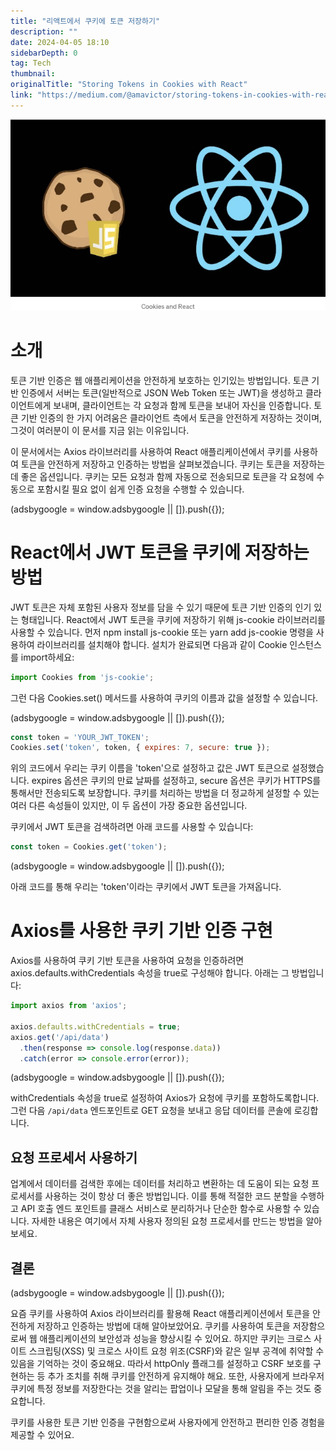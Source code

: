 ```yaml
---
title: "리액트에서 쿠키에 토큰 저장하기"
description: ""
date: 2024-04-05 18:10
sidebarDepth: 0
tag: Tech
thumbnail: 
originalTitle: "Storing Tokens in Cookies with React"
link: "https://medium.com/@amavictor/storing-tokens-in-cookies-with-react-93a5a818c3a8"
---
```



<img src="./img/StoringTokensinCookieswithReact_0.png" />

# 소개

토큰 기반 인증은 웹 애플리케이션을 안전하게 보호하는 인기있는 방법입니다. 토큰 기반 인증에서 서버는 토큰(일반적으로 JSON Web Token 또는 JWT)을 생성하고 클라이언트에게 보내며, 클라이언트는 각 요청과 함께 토큰을 보내어 자신을 인증합니다. 토큰 기반 인증의 한 가지 어려움은 클라이언트 측에서 토큰을 안전하게 저장하는 것이며, 그것이 여러분이 이 문서를 지금 읽는 이유입니다.

이 문서에서는 Axios 라이브러리를 사용하여 React 애플리케이션에서 쿠키를 사용하여 토큰을 안전하게 저장하고 인증하는 방법을 살펴보겠습니다. 쿠키는 토큰을 저장하는 데 좋은 옵션입니다. 쿠키는 모든 요청과 함께 자동으로 전송되므로 토큰을 각 요청에 수동으로 포함시킬 필요 없이 쉽게 인증 요청을 수행할 수 있습니다.

<!-- ui-log 수평형 -->
<ins class="adsbygoogle"
  style="display:block"
  data-ad-client="ca-pub-4877378276818686"
  data-ad-slot="9743150776"
  data-ad-format="auto"
  data-full-width-responsive="true"></ins>
<component is="script">
(adsbygoogle = window.adsbygoogle || []).push({});
</component>

# React에서 JWT 토큰을 쿠키에 저장하는 방법

JWT 토큰은 자체 포함된 사용자 정보를 담을 수 있기 때문에 토큰 기반 인증의 인기 있는 형태입니다. React에서 JWT 토큰을 쿠키에 저장하기 위해 js-cookie 라이브러리를 사용할 수 있습니다. 먼저 npm install js-cookie 또는 yarn add js-cookie 명령을 사용하여 라이브러리를 설치해야 합니다. 설치가 완료되면 다음과 같이 Cookie 인스턴스를 import하세요:

```js
import Cookies from 'js-cookie';
```

그런 다음 Cookies.set() 메서드를 사용하여 쿠키의 이름과 값을 설정할 수 있습니다.

<!-- ui-log 수평형 -->
<ins class="adsbygoogle"
  style="display:block"
  data-ad-client="ca-pub-4877378276818686"
  data-ad-slot="9743150776"
  data-ad-format="auto"
  data-full-width-responsive="true"></ins>
<component is="script">
(adsbygoogle = window.adsbygoogle || []).push({});
</component>

```js
const token = 'YOUR_JWT_TOKEN';
Cookies.set('token', token, { expires: 7, secure: true });
```

위의 코드에서 우리는 쿠키 이름을 'token'으로 설정하고 값은 JWT 토큰으로 설정했습니다. expires 옵션은 쿠키의 만료 날짜를 설정하고, secure 옵션은 쿠키가 HTTPS를 통해서만 전송되도록 보장합니다. 쿠키를 처리하는 방법을 더 정교하게 설정할 수 있는 여러 다른 속성들이 있지만, 이 두 옵션이 가장 중요한 옵션입니다.

쿠키에서 JWT 토큰을 검색하려면 아래 코드를 사용할 수 있습니다:

```js
const token = Cookies.get('token');
```

<!-- ui-log 수평형 -->
<ins class="adsbygoogle"
  style="display:block"
  data-ad-client="ca-pub-4877378276818686"
  data-ad-slot="9743150776"
  data-ad-format="auto"
  data-full-width-responsive="true"></ins>
<component is="script">
(adsbygoogle = window.adsbygoogle || []).push({});
</component>

아래 코드를 통해 우리는 'token'이라는 쿠키에서 JWT 토큰을 가져옵니다.

# Axios를 사용한 쿠키 기반 인증 구현

Axios를 사용하여 쿠키 기반 토큰을 사용하여 요청을 인증하려면 axios.defaults.withCredentials 속성을 true로 구성해야 합니다. 아래는 그 방법입니다:

```js
import axios from 'axios';

axios.defaults.withCredentials = true;
axios.get('/api/data')
  .then(response => console.log(response.data))
  .catch(error => console.error(error));
```

<!-- ui-log 수평형 -->
<ins class="adsbygoogle"
  style="display:block"
  data-ad-client="ca-pub-4877378276818686"
  data-ad-slot="9743150776"
  data-ad-format="auto"
  data-full-width-responsive="true"></ins>
<component is="script">
(adsbygoogle = window.adsbygoogle || []).push({});
</component>

withCredentials 속성을 true로 설정하여 Axios가 요청에 쿠키를 포함하도록합니다. 그런 다음 `/api/data` 엔드포인트로 GET 요청을 보내고 응답 데이터를 콘솔에 로깅합니다.

## 요청 프로세서 사용하기

업계에서 데이터를 검색한 후에는 데이터를 처리하고 변환하는 데 도움이 되는 요청 프로세서를 사용하는 것이 항상 더 좋은 방법입니다. 이를 통해 적절한 코드 분할을 수행하고 API 호출 엔드 포인트를 클래스 서비스로 분리하거나 단순한 함수로 사용할 수 있습니다. 자세한 내용은 여기에서 자체 사용자 정의된 요청 프로세서를 만드는 방법을 알아보세요.

## 결론

<!-- ui-log 수평형 -->
<ins class="adsbygoogle"
  style="display:block"
  data-ad-client="ca-pub-4877378276818686"
  data-ad-slot="9743150776"
  data-ad-format="auto"
  data-full-width-responsive="true"></ins>
<component is="script">
(adsbygoogle = window.adsbygoogle || []).push({});
</component>

요즘 쿠키를 사용하여 Axios 라이브러리를 활용해 React 애플리케이션에서 토큰을 안전하게 저장하고 인증하는 방법에 대해 알아보았어요. 쿠키를 사용하여 토큰을 저장함으로써 웹 애플리케이션의 보안성과 성능을 향상시킬 수 있어요. 하지만 쿠키는 크로스 사이트 스크립팅(XSS) 및 크로스 사이트 요청 위조(CSRF)와 같은 일부 공격에 취약할 수 있음을 기억하는 것이 중요해요. 따라서 httpOnly 플래그를 설정하고 CSRF 보호를 구현하는 등 추가 조치를 취해 쿠키를 안전하게 유지해야 해요. 또한, 사용자에게 브라우저 쿠키에 특정 정보를 저장한다는 것을 알리는 팝업이나 모달을 통해 알림을 주는 것도 중요합니다.

쿠키를 사용한 토큰 기반 인증을 구현함으로써 사용자에게 안전하고 편리한 인증 경험을 제공할 수 있어요.